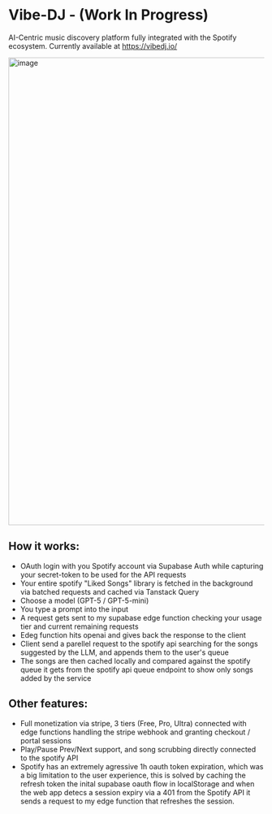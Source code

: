 # Vibe-DJ - (Work In Progress)
AI-Centric music discovery platform fully integrated with the Spotify ecosystem. Currently available at https://vibedj.io/

<img width="1490" height="921" alt="image" src="https://github.com/user-attachments/assets/68f13134-9f75-4563-8613-675d6e902e3c" />

## How it works:
- OAuth login with you Spotify account via Supabase Auth while capturing your secret-token to be used for the API requests
- Your entire spotify "Liked Songs" library is fetched in the background via batched requests and cached via Tanstack Query
- Choose a model (GPT-5 / GPT-5-mini)
- You type a prompt into the input
- A request gets sent to my supabase edge function checking your usage tier and current remaining requests
- Edeg function hits openai and gives back the response to the client
- Client send a parellel request to the spotify api searching for the songs suggested by the LLM, and appends them to the user's queue
- The songs are then cached locally and compared against the spotify queue it gets from the spotify api queue endpoint to show only songs added by the service

## Other features:
- Full monetization via stripe, 3 tiers (Free, Pro, Ultra) connected with edge functions handling the stripe webhook and granting checkout / portal sessions
- Play/Pause Prev/Next support, and song scrubbing directly connected to the spotify API
- Spotify has an extremely agressive 1h oauth token expiration, which was a big limitation to the user experience, this is solved by caching the refresh token the inital supabase oauth flow in localStorage and when the web app detecs a session expiry via a 401 from the Spotify API it sends a request to my edge function that refreshes the session.
